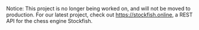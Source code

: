 Notice: This project is no longer being worked on, and will not be moved to production. For our latest project, check out https://stockfish.online, a REST API for the chess engine Stockfish.
